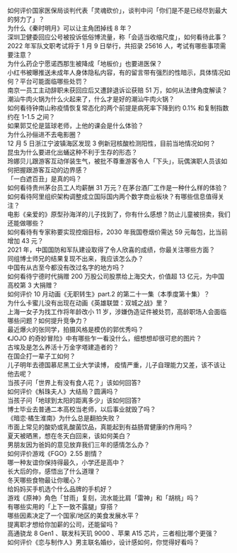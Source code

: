 如何评价国家医保局谈判代表「灵魂砍价」，谈判中问「你们是不是已经尽到最大的努力了」？  
为什么《秦时明月》可以让主角团掉线 8 年？  
深圳卫健委回应公号被投诉低俗博流量，称「会适当收缩尺度」，如何看待此事？  
2022 年军队文职考试将于 1 月 9 日举行，共招录 25616 人，考试有哪些事项需要注意？  
为什么药企宁愿诺西那生被降成「地板价」也要进医保？  
小红书被曝推送未成年人身体隐私内容，有的留言带有强烈的性暗示，具体情况如何？平台可能面临哪些处罚？  
南京一员工主动辞职未获回应后又遭辞退诉讼获赔 51 万，如何从法律角度解读？  
潮汕牛肉火锅为什么火起来了，什么才是好的潮汕牛肉火锅？  
如何看待钟南山称疫情恢复常态化的两个前提是病死率下降到约 0.1% 和复制指数约在 1-1.5 之间？  
如果郭艾伦是篮球老师，上他的课会是什么体验？  
为什么孙俪进不去电影圈？  
12 月 5 日浙江宁波镇海区发现 3 例新冠核酸检测阳性，目前当地情况如何？  
昆虫为什么要进化出蛹这种不利于生存的形态？  
玲娜贝儿跟游客互动佯装生气，被批不尊重游客令人「下头」，玩偶演职人员该如何把握跟游客互动的边界感？  
「一白遮百丑」是真的吗？  
如何看待贵州茅台员工人均薪酬 31 万元？在茅台酒厂工作是一种什么样的体验？  
如何看待阿里组织架构调整成立国际国内两个数字商业板块？有哪些信息值得关注？  
电影《亲爱的》原型孙海洋的儿子找到了，你有什么感想？防止儿童被拐卖，我们还能做哪些？  
如何看待有专家称要实现控烟目标，2030 年我国卷烟价需达 59 元每包，比当前增加 43 元？  
2021 年，中国国防和军队建设取得了令人欣喜的成绩，你最关注哪些方面？  
同组博士师兄的结果复现不出来，我应该怎么办？  
中国有从古至今都没有改过名字的地方吗？  
如何看待宁德时代捐赠 200 万股公司股票给上海交大，价值超 13 亿元，为中国高校第 3 大捐赠？  
如何评价 10 月动画《无职转生》part.2 的第二十一集（本季度第十集）？  
为什么卡蜜儿没有出现在动画《英雄联盟：双城之战》里？  
上海一女子为找工作将年龄改小 11 岁，涉嫌伪造证件被处罚，高龄职场人会面临哪些问题？如何提升竞争力？  
最近爆火的张同学，拍摄风格是模仿的郭优秀吗？  
《JOJO 的奇妙冒险》中有哪些乍一看没什么，细想想却很可悲的图片？  
古埃及是怎么养活十万金字塔建造者的？  
在国企打一辈子工如何？  
儿子明年去德国慕尼黑工业大学读博， 疫情严重，儿子自理能力又差，该不该让他去呢？  
当孩子问「世界上有没有食人花？」该如何回答?  
如何评价《斛珠夫人》大结局？圆满吗？  
当孩子问「地球到太阳的距离多少」该如何回答?  
博士毕业去普通二本高校当老师，以后事业就毁了吗？  
《暗恋·橘生淮南》为什么总是翻拍失败？  
市面上常见的酸奶或乳酸菌饮品，真能起到有益肠胃健康的作用吗？  
夏天被晒黑，想在冬天白回来，该如何美白？  
男朋友因为爸妈的意见放弃我们三年的感情怎么办？  
如何评价游戏《FGO》2.55 剧情？  
哪一种友谊你保持得最久，小学还是高中？  
长大后的你，感悟出了什么道理？  
冬天哪些食物最让你暖心？  
给妈妈买手机选个什么品牌的手机好？  
游戏《原神》角色「甘雨」复刻，流水能比肩「雷神」和「胡桃」吗？  
有哪些实用的「上下一致不露腿」穿搭？  
哪些因素决定了一个国家/地区的美食发展水平？  
提离职才想给你加薪的公司，还能留吗？  
高通骁龙 8 Gen1 、联发科天玑 9000 、苹果 A15 芯片，三者相比哪个更强？  
如何评价《恋与制作人》男主联名婚纱，设计感如何，你觉得好看吗？  
